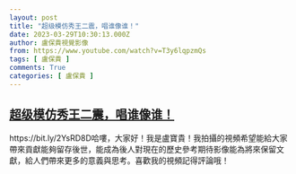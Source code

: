 ```yaml
---
layout: post
title: "超级模仿秀王二震，唱谁像谁！"
date: 2023-03-29T10:30:13.000Z
author: 盧保貴視覺影像
from: https://www.youtube.com/watch?v=T3y6lqpzmQs
tags: [ 盧保貴 ]
comments: True
categories: [ 盧保貴 ]
---
```

<!--1680085813000-->
[超级模仿秀王二震，唱谁像谁！](https://www.youtube.com/watch?v=T3y6lqpzmQs)
------

<div>
https://bit.ly/2YsRD8D哈嘍，大家好！我是盧寶貴！我拍攝的視頻希望能給大家帶來貢獻能夠留存後世，能成為後人對現在的歷史參考期待影像能為將來保留文獻，給人們帶來更多的意義與思考。喜歡我的視頻記得評論哦！
</div>
